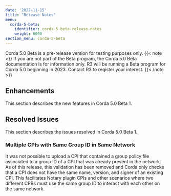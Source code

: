 ```yaml
---
date: '2022-11-15'
title: "Release Notes"
menu:
  corda-5-beta:
    identifier: corda-5-beta-release-notes
    weight: 6000
section_menu: corda-5-beta
---
```


Corda 5.0 Beta is a pre-release version for testing purposes only.
{{< note >}}
If you are not part of the Beta program, the Corda 5.0 Beta documentation is for information only.
R3 will be running a Beta program for Corda 5.0 beginning in 2023. Contact R3 to register your interest.
{{< /note >}}

## Enhancements

This section describes the new features in Corda 5.0 Beta 1.

## Resolved Issues

This section describes the issues resolved in Corda 5.0 Beta 1.

### Multiple CPIs with Same Group ID in Same Network

It was not possible to upload a CPI that contained a group policy file associated to a group ID of a CPI that was already present in the network.
As of this release, this validation has been removed and Corda only checks that a CPI does not have the same name, version, and signer of an existing CPI. 
This facilitates Notary plugin CPIs and other scenarios where two different CPBs must use the same group ID to interact with each other on the same network.